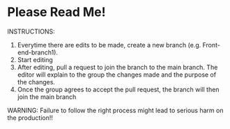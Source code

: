 # Please Read Me!
INSTRUCTIONS:
1. Everytime there are edits to be made, create a new branch (e.g. Front-end-branch1).
2. Start editing
3. After editing, pull a request to join the branch to the main branch. The editor will explain to the group the changes made and the purpose of the changes.
4. Once the group agrees to accept the pull request, the branch will then join the main branch

WARNING: Failure to follow the right process might lead to serious harm on the production!!

